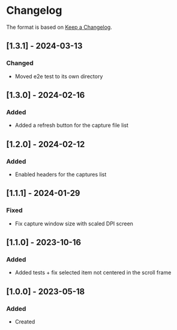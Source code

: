 ﻿# Changelog
The format is based on [Keep a Changelog](https://keepachangelog.com/en/1.0.0/).

## [1.3.1] - 2024-03-13
### Changed
- Moved e2e test to its own directory

## [1.3.0] - 2024-02-16
### Added
- Added a refresh button for the capture file list

## [1.2.0] - 2024-02-12
### Added
- Enabled headers for the captures list

## [1.1.1] - 2024-01-29
### Fixed
- Fix capture window size with scaled DPI screen

## [1.1.0] - 2023-10-16
### Added
- Added tests + fix selected item not centered in the scroll frame

## [1.0.0] - 2023-05-18
### Added
- Created
